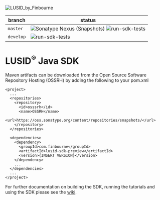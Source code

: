 ![LUSID_by_Finbourne](https://content.finbourne.com/LUSID_repo.png)

| branch | status |
| --- | --- |
| `master` |  ![Sonatype Nexus (Snapshots)](https://img.shields.io/nexus/s/com.finbourne/lusid-sdk-preview?server=https%3A%2F%2Foss.sonatype.org) ![run-sdk-tests](https://github.com/finbourne/lusid-sdk-java-preview/workflows/run-sdk-tests/badge.svg?branch=master) |
| `develop` | ![run-sdk-tests](https://github.com/finbourne/lusid-sdk-java-preview/workflows/run-sdk-tests/badge.svg?branch=develop) |

# LUSID<sup>®</sup> Java SDK

Maven artifacts can be downloaded from the Open Source Software Repository Hosting (OSSRH) by adding the following to your pom.xml

```
<project>
  ...
  <repositories>
    <repository>
      <id>osssrh</id>
      <name>OSSRH</name>
      <url>https://oss.sonatype.org/content/repositories/snapshots/</url>
    </repository>
  </repositories>

  <dependencies>
    <dependency>
      <groupId>com.finbourne</groupId>
      <artifactId>lusid-sdk-preview</artifactId>
      <version>{INSERT VERSION}</version>
    </dependency>
    ...
  </dependencies>
  ...
</project>
```


For further documentation on building the SDK, running the tutorials and using the SDK please see the [wiki](https://github.com/finbourne/lusid-sdk-java-preview/wiki).
